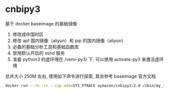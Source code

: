 # cnbipy3
基于 docker baseimage 的基础镜像

1. 修改成中国时区
2. 修改 apt 国内镜像（aliyun）和 pip 的国内镜像（aliyun）
3. 必备的基础分析工具和基础函数库
4. 禁用默认开启的 sshd 服务
5. 准备 python3 的虚环境在 /venv-py3/ 下, 可以使用 activate-py3 来激活虚环境

总共大小 250M 左右, 使用如下命令进行探索, 其余参考 baseimage 官方文档
``` bash
docker run --rm -it --cap-add=SYS_PTRACE aymazon/cnbipy3:2.0 /sbin/my_init --skip-startup-files --skip-runit --quiet -- bash -l
```
